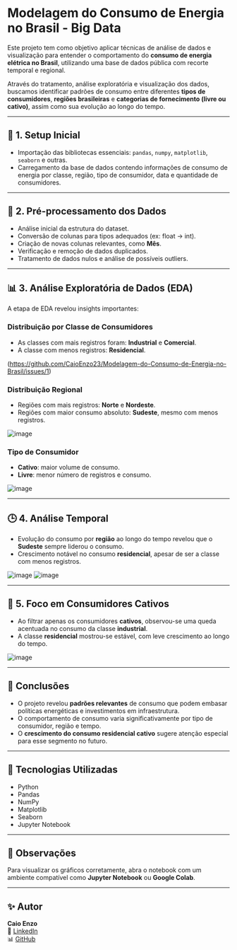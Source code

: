 # Modelagem do Consumo de Energia no Brasil - Big Data

Este projeto tem como objetivo aplicar técnicas de análise de dados e visualização para entender o comportamento do **consumo de energia elétrica no Brasil**, utilizando uma base de dados pública com recorte temporal e regional.

Através do tratamento, análise exploratória e visualização dos dados, buscamos identificar padrões de consumo entre diferentes **tipos de consumidores**, **regiões brasileiras** e **categorias de fornecimento (livre ou cativo)**, assim como sua evolução ao longo do tempo.

---

## 🔧 1. Setup Inicial

- Importação das bibliotecas essenciais: `pandas`, `numpy`, `matplotlib`, `seaborn` e outras.
- Carregamento da base de dados contendo informações de consumo de energia por classe, região, tipo de consumidor, data e quantidade de consumidores.

---

## 🧹 2. Pré-processamento dos Dados

- Análise inicial da estrutura do dataset.
- Conversão de colunas para tipos adequados (ex: float → int).
- Criação de novas colunas relevantes, como **Mês**.
- Verificação e remoção de dados duplicados.
- Tratamento de dados nulos e análise de possíveis outliers.

---

## 📊 3. Análise Exploratória de Dados (EDA)

A etapa de EDA revelou insights importantes:

### Distribuição por Classe de Consumidores
- As classes com mais registros foram: **Industrial** e **Comercial**.
- A classe com menos registros: **Residencial**.

(https://github.com/CaioEnzo23/Modelagem-do-Consumo-de-Energia-no-Brasil/issues/1)

### Distribuição Regional
- Regiões com mais registros: **Norte** e **Nordeste**.
- Regiões com maior consumo absoluto: **Sudeste**, mesmo com menos registros.

![image](https://github.com/usuario/exemplo-path/imagem2.png)

### Tipo de Consumidor
- **Cativo**: maior volume de consumo.
- **Livre**: menor número de registros e consumo.

![image](https://github.com/usuario/exemplo-path/imagem3.png)

---

## 🕒 4. Análise Temporal

- Evolução do consumo por **região** ao longo do tempo revelou que o **Sudeste** sempre liderou o consumo.
- Crescimento notável no consumo **residencial**, apesar de ser a classe com menos registros.

![image](https://github.com/usuario/exemplo-path/imagem4.png)
![image](https://github.com/usuario/exemplo-path/imagem5.png)

---

## 🔎 5. Foco em Consumidores Cativos

- Ao filtrar apenas os consumidores **cativos**, observou-se uma queda acentuada no consumo da classe **industrial**.
- A classe **residencial** mostrou-se estável, com leve crescimento ao longo do tempo.

![image](https://github.com/usuario/exemplo-path/imagem6.png)

---

## 📌 Conclusões

- O projeto revelou **padrões relevantes** de consumo que podem embasar políticas energéticas e investimentos em infraestrutura.
- O comportamento de consumo varia significativamente por tipo de consumidor, região e tempo.
- O **crescimento do consumo residencial cativo** sugere atenção especial para esse segmento no futuro.

---

## 🚀 Tecnologias Utilizadas

- Python
- Pandas
- NumPy
- Matplotlib
- Seaborn
- Jupyter Notebook

---

## 📎 Observações

Para visualizar os gráficos corretamente, abra o notebook com um ambiente compatível como **Jupyter Notebook** ou **Google Colab**.

---

## ✨ Autor

**Caio Enzo**  
🔗 [LinkedIn](https://www.linkedin.com/in/caioenzo)  
📊 [GitHub](https://github.com/Caio23)  
